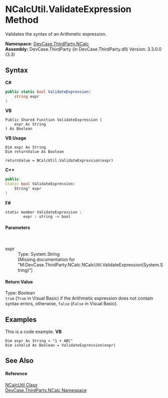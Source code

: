 # NCalcUtil.ValidateExpression Method 
 

Validates the syntax of an Arithmetic expression.

**Namespace:**&nbsp;<a href="N_DevCase_ThirdParty_NCalc">DevCase.ThirdParty.NCalc</a><br />**Assembly:**&nbsp;DevCase.ThirdParty (in DevCase.ThirdParty.dll) Version: 3.3.0.0 (3.3)

## Syntax

**C#**<br />
``` C#
public static bool ValidateExpression(
	string expr
)
```

**VB**<br />
``` VB
Public Shared Function ValidateExpression ( 
	expr As String
) As Boolean
```

**VB Usage**<br />
``` VB Usage
Dim expr As String
Dim returnValue As Boolean

returnValue = NCalcUtil.ValidateExpression(expr)
```

**C++**<br />
``` C++
public:
static bool ValidateExpression(
	String^ expr
)
```

**F#**<br />
``` F#
static member ValidateExpression : 
        expr : string -> bool 

```


#### Parameters
&nbsp;<dl><dt>expr</dt><dd>Type: System.String<br />\[Missing <param name="expr"/> documentation for "M:DevCase.ThirdParty.NCalc.NCalcUtil.ValidateExpression(System.String)"\]</dd></dl>

#### Return Value
Type: Boolean<br />`true` (`True` in Visual Basic) if the Arithmetic expression does not contain syntax errors, otherwise, `false` (`False` in Visual Basic).

## Examples
This is a code example. 
**VB**<br />
``` VB
Dim expr As String = "1 + ABC"
Dim isValid As Boolean = ValidateExpression(expr)
```


## See Also


#### Reference
<a href="T_DevCase_ThirdParty_NCalc_NCalcUtil">NCalcUtil Class</a><br /><a href="N_DevCase_ThirdParty_NCalc">DevCase.ThirdParty.NCalc Namespace</a><br />